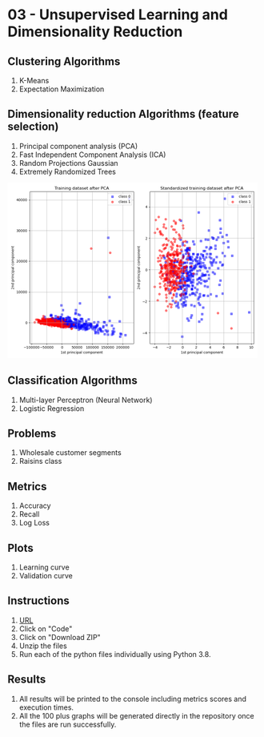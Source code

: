 # 03 - Unsupervised Learning and Dimensionality Reduction 

## Clustering Algorithms
1. K-Means 
2. Expectation Maximization

## Dimensionality reduction Algorithms (feature selection)
1. Principal component analysis (PCA)
2. Fast Independent Component Analysis (ICA)
3. Random Projections Gaussian
4. Extremely Randomized Trees  


<img src="https://github.com/techbrainwave/Unsupervised-Learning/blob/main/data/Raisin_PCA_.png" alt="pca" width="500"/>

## Classification Algorithms
1. Multi-layer Perceptron (Neural Network)
2. Logistic Regression

## Problems
1. Wholesale customer segments
2. Raisins class

## Metrics
1. Accuracy
2. Recall
3. Log Loss

## Plots
1. Learning curve
2. Validation curve


## Instructions

1. [URL](https://github.com/techbrainwave/CS7641-ML-Fall22-03-UnsupervisedLearning)
2. Click on "Code" 
3. Click on "Download ZIP"
4. Unzip the files
5. Run each of the python files individually using Python 3.8.


## Results

1. All results will be printed to the console including metrics scores and execution times.
2. All the 100 plus graphs will be generated directly in the repository once the files are run successfully.

